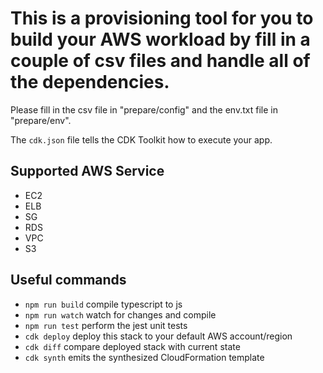 # This is a provisioning tool for you to build your AWS workload by fill in a couple of csv files and handle all of the dependencies. 

Please fill in the csv file in "prepare/config" and the env.txt file in "prepare/env".

The `cdk.json` file tells the CDK Toolkit how to execute your app.

## Supported AWS Service

* EC2
* ELB
* SG
* RDS
* VPC
* S3


## Useful commands

 * `npm run build`   compile typescript to js
 * `npm run watch`   watch for changes and compile
 * `npm run test`    perform the jest unit tests
 * `cdk deploy`      deploy this stack to your default AWS account/region
 * `cdk diff`        compare deployed stack with current state
 * `cdk synth`       emits the synthesized CloudFormation template

